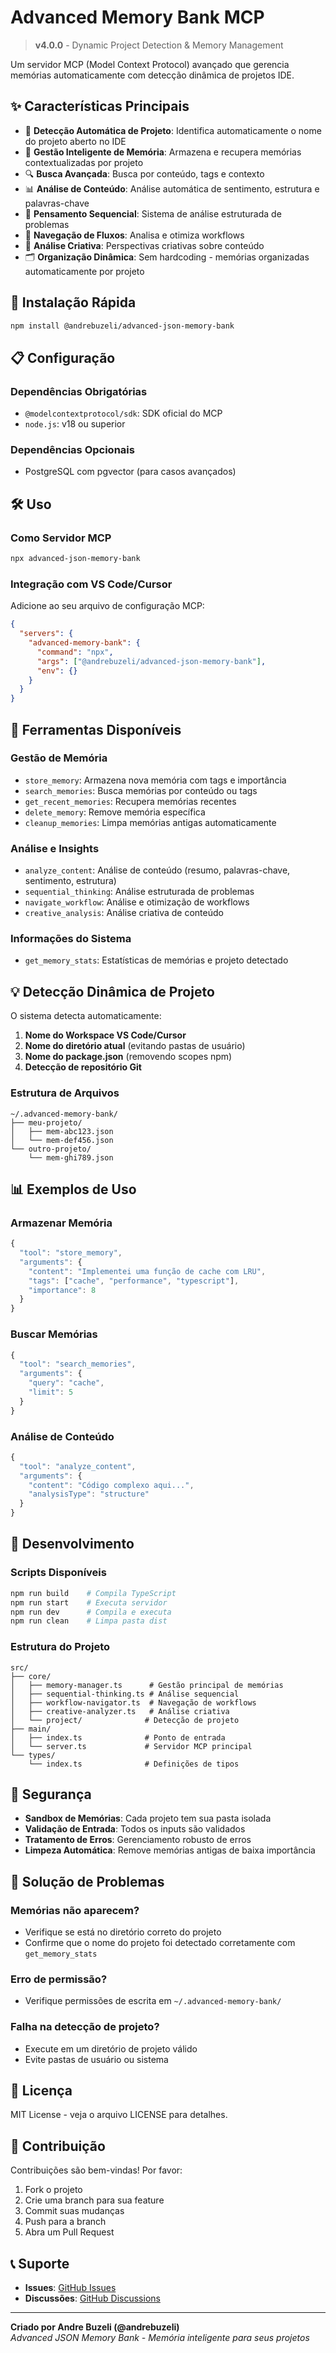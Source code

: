 # Advanced Memory Bank MCP

> **v4.0.0** - Dynamic Project Detection & Memory Management

Um servidor MCP (Model Context Protocol) avançado que gerencia memórias automaticamente com detecção dinâmica de projetos IDE.

## ✨ Características Principais

- 🎯 **Detecção Automática de Projeto**: Identifica automaticamente o nome do projeto aberto no IDE
- 🧠 **Gestão Inteligente de Memória**: Armazena e recupera memórias contextualizadas por projeto
- 🔍 **Busca Avançada**: Busca por conteúdo, tags e contexto
- 📊 **Análise de Conteúdo**: Análise automática de sentimento, estrutura e palavras-chave
- 🤔 **Pensamento Sequencial**: Sistema de análise estruturada de problemas
- 🌊 **Navegação de Fluxos**: Analisa e otimiza workflows
- 🎨 **Análise Criativa**: Perspectivas criativas sobre conteúdo
- 🗂️ **Organização Dinâmica**: Sem hardcoding - memórias organizadas automaticamente por projeto

## 🚀 Instalação Rápida

```bash
npm install @andrebuzeli/advanced-json-memory-bank
```

## 📋 Configuração

### Dependências Obrigatórias
- `@modelcontextprotocol/sdk`: SDK oficial do MCP
- `node.js`: v18 ou superior

### Dependências Opcionais
- PostgreSQL com pgvector (para casos avançados)

## 🛠️ Uso

### Como Servidor MCP
```bash
npx advanced-json-memory-bank
```

### Integração com VS Code/Cursor
Adicione ao seu arquivo de configuração MCP:

```json
{
  "servers": {
    "advanced-memory-bank": {
      "command": "npx",
      "args": ["@andrebuzeli/advanced-json-memory-bank"],
      "env": {}
    }
  }
}
```

## 🔧 Ferramentas Disponíveis

### Gestão de Memória
- `store_memory`: Armazena nova memória com tags e importância
- `search_memories`: Busca memórias por conteúdo ou tags
- `get_recent_memories`: Recupera memórias recentes
- `delete_memory`: Remove memória específica
- `cleanup_memories`: Limpa memórias antigas automaticamente

### Análise e Insights
- `analyze_content`: Análise de conteúdo (resumo, palavras-chave, sentimento, estrutura)
- `sequential_thinking`: Análise estruturada de problemas
- `navigate_workflow`: Análise e otimização de workflows
- `creative_analysis`: Análise criativa de conteúdo

### Informações do Sistema
- `get_memory_stats`: Estatísticas de memórias e projeto detectado

## 💡 Detecção Dinâmica de Projeto

O sistema detecta automaticamente:

1. **Nome do Workspace VS Code/Cursor**
2. **Nome do diretório atual** (evitando pastas de usuário)
3. **Nome do package.json** (removendo scopes npm)
4. **Detecção de repositório Git**

### Estrutura de Arquivos
```
~/.advanced-memory-bank/
├── meu-projeto/
│   ├── mem-abc123.json
│   └── mem-def456.json
└── outro-projeto/
    └── mem-ghi789.json
```

## 📊 Exemplos de Uso

### Armazenar Memória
```javascript
{
  "tool": "store_memory",
  "arguments": {
    "content": "Implementei uma função de cache com LRU",
    "tags": ["cache", "performance", "typescript"],
    "importance": 8
  }
}
```

### Buscar Memórias
```javascript
{
  "tool": "search_memories",
  "arguments": {
    "query": "cache",
    "limit": 5
  }
}
```

### Análise de Conteúdo
```javascript
{
  "tool": "analyze_content",
  "arguments": {
    "content": "Código complexo aqui...",
    "analysisType": "structure"
  }
}
```

## 🔄 Desenvolvimento

### Scripts Disponíveis
```bash
npm run build    # Compila TypeScript
npm run start    # Executa servidor
npm run dev      # Compila e executa
npm run clean    # Limpa pasta dist
```

### Estrutura do Projeto
```
src/
├── core/
│   ├── memory-manager.ts      # Gestão principal de memórias
│   ├── sequential-thinking.ts # Análise sequencial
│   ├── workflow-navigator.ts  # Navegação de workflows
│   ├── creative-analyzer.ts   # Análise criativa
│   └── project/              # Detecção de projeto
├── main/
│   ├── index.ts              # Ponto de entrada
│   └── server.ts             # Servidor MCP principal
└── types/
    └── index.ts              # Definições de tipos
```

## 🔐 Segurança

- **Sandbox de Memórias**: Cada projeto tem sua pasta isolada
- **Validação de Entrada**: Todos os inputs são validados
- **Tratamento de Erros**: Gerenciamento robusto de erros
- **Limpeza Automática**: Remove memórias antigas de baixa importância

## 🐛 Solução de Problemas

### Memórias não aparecem?
- Verifique se está no diretório correto do projeto
- Confirme que o nome do projeto foi detectado corretamente com `get_memory_stats`

### Erro de permissão?
- Verifique permissões de escrita em `~/.advanced-memory-bank/`

### Falha na detecção de projeto?
- Execute em um diretório de projeto válido
- Evite pastas de usuário ou sistema

## 📝 Licença

MIT License - veja o arquivo LICENSE para detalhes.

## 🤝 Contribuição

Contribuições são bem-vindas! Por favor:

1. Fork o projeto
2. Crie uma branch para sua feature
3. Commit suas mudanças
4. Push para a branch
5. Abra um Pull Request

## 📞 Suporte

- **Issues**: [GitHub Issues](https://github.com/andrebuzeli/advanced-json-memory-bank/issues)
- **Discussões**: [GitHub Discussions](https://github.com/andrebuzeli/advanced-json-memory-bank/discussions)

---

**Criado por Andre Buzeli (@andrebuzeli)**  
*Advanced JSON Memory Bank - Memória inteligente para seus projetos*

